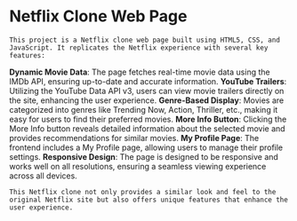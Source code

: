 # Netflix Clone Web Page
	This project is a Netflix clone web page built using HTML5, CSS, and JavaScript. It replicates the Netflix experience with several key features:
 **Dynamic Movie Data**: The page fetches real-time movie data using the IMDb API, ensuring up-to-date and accurate information.
 **YouTube Trailers**: Utilizing the YouTube Data API v3, users can view movie trailers directly on the site, enhancing the user experience.
 **Genre-Based Display**: Movies are categorized into genres like Trending Now, Action, Thriller, etc., making it easy for users to find their preferred movies.
 **More Info Button**: Clicking the More Info button reveals detailed information about the selected movie and provides recommendations for similar movies.
 **My Profile Page**: The frontend includes a My Profile page, allowing users to manage their profile settings.
 **Responsive Design**: The page is designed to be responsive and works well on all resolutions, ensuring a seamless viewing experience across all devices.
	
	This Netflix clone not only provides a similar look and feel to the original Netflix site but also offers unique features that enhance the user experience.
	
